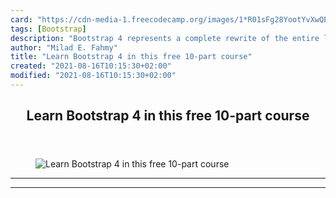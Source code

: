 ```yaml
---
card: "https://cdn-media-1.freecodecamp.org/images/1*R01sFg28YootYvXwQE6zXg.png"
tags: [Bootstrap]
description: "Bootstrap 4 represents a complete rewrite of the entire libra"
author: "Milad E. Fahmy"
title: "Learn Bootstrap 4 in this free 10-part course"
created: "2021-08-16T10:15:30+02:00"
modified: "2021-08-16T10:15:30+02:00"
---
```

<div class="site-wrapper">
<main id="site-main" class="site-main outer">
<div class="inner">
<article class="post-full post tag-bootstrap tag-tech tag-programming tag-learning tag-web-development ">
<header class="post-full-header">
<h1 class="post-full-title">Learn Bootstrap 4 in this free 10-part course</h1>
</header>
<figure class="post-full-image">
<picture>
<source media="(max-width: 700px)" sizes="1px" srcset="data:image/gif;base64,R0lGODlhAQABAIAAAAAAAP///yH5BAEAAAAALAAAAAABAAEAAAIBRAA7 1w">
<source media="(min-width: 701px)" sizes="(max-width: 800px) 400px,
(max-width: 1170px) 700px,
1400px" srcset="https://cdn-media-1.freecodecamp.org/images/1*R01sFg28YootYvXwQE6zXg.png 300w,
https://cdn-media-1.freecodecamp.org/images/1*R01sFg28YootYvXwQE6zXg.png 600w,
https://cdn-media-1.freecodecamp.org/images/1*R01sFg28YootYvXwQE6zXg.png 1000w,
https://cdn-media-1.freecodecamp.org/images/1*R01sFg28YootYvXwQE6zXg.png 2000w">
<img onerror="this.style.display='none'" src="https://cdn-media-1.freecodecamp.org/images/1*R01sFg28YootYvXwQE6zXg.png" alt="Learn Bootstrap 4 in this free 10-part course">
</picture>
</figure>
<section class="post-full-content">
<div class="post-content">
</div>
<hr>
<hr>
</section>
</article>
</div>
</main>
</div>
<!-- Google Tag Manager (noscript) -->
<!-- End Google Tag Manager (noscript) -->
